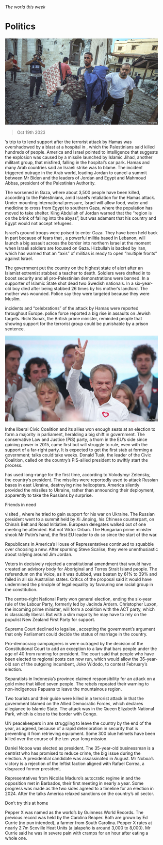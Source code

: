 ###### The world this week

# Politics 

#####  

![image](images/20231021_WWP001.jpg) 

> Oct 19th 2023 

’s trip to  to lend support after the terrorist attack by Hamas was overshadowed by a blast at a hospital in , which the Palestinians said killed hundreds of people. America and Israel pointed to intelligence that suggests the explosion was caused by a missile launched by Islamic Jihad, another militant group, that misfired, falling in the hospital’s car park. Hamas and many Arab countries said an Israeli strike was to blame. The incident triggered outrage in the Arab world, leading Jordan to cancel a summit between Mr Biden and the leaders of Jordan and Egypt and Mahmoud Abbas, president of the Palestinian Authority. 

The  worsened in Gaza, where about 3,500 people have been killed, according to the Palestinians, amid Israel’s retaliation for the Hamas attack. Under mounting international pressure, Israel will allow food, water and medicine to cross from Egypt to southern Gaza, where the population has moved to take shelter. King Abdullah of Jordan warned that the “region is on the brink of falling into the abyss”, but was adamant that his country and Egypt would not accept refugees. 

Israel’s ground troops were poised to enter Gaza. They have been held back in part because of fears that , a powerful militia based in Lebanon, will launch a big assault across the border into northern Israel at the moment when Israeli soldiers are focused on Gaza. Hizbullah is backed by Iran, which has warned that an “axis” of militias is ready to open “multiple fronts” against Israel. 

The  government put the country on the highest state of alert after an Islamist extremist stabbed a teacher to death. Soldiers were drafted in to boost security and all pro-Palestinian demonstrations were banned. In  a supporter of Islamic State shot dead two Swedish nationals. In  a six-year-old boy died after being stabbed 26 times by his mother’s landlord. The mother was wounded. Police say they were targeted because they were Muslim. 

incidents and “celebrations” of the attack by Hamas were reported throughout Europe.  police force reported a big rise in assaults on Jewish targets. Rishi Sunak, the British prime minister, reminded people that showing support for the terrorist group could be punishable by a prison sentence. 

![image](images/20231021_WWP002.jpg) 


Inthe liberal Civic Coalition and its allies won enough seats at an election to form a majority in parliament, heralding a big shift in government. The conservative Law and Justice (PiS) party, a thorn in the EU’s side since gaining power in 2015, came first but will struggle to rule, even with the support of a far-right party. It is expected to get the first stab at forming a government; talks could take weeks. Donald Tusk, the leader of the Civic Coalition, called on the country’s PiS-allied president to swiftly start the process. 

 has used long-range  for the first time, according to Volodymyr Zelensky, the country’s president. The missiles were reportedly used to attack Russian bases in east Ukraine, destroying nine helicopters. America silently provided the missiles to Ukraine, rather than announcing their deployment, apparently to take the Russians by surprise. 

Friends in need

 visited , where he tried to gain support for his war on Ukraine. The Russian president went to a summit held by Xi Jinping, his Chinese counterpart, on China’s Belt and Road Initiative. European delegates walked out of one meeting he attended. But not Viktor Orban. The Hungarian prime minister shook Mr Putin’s hand, the first EU leader to do so since the start of the war. 

Republicans in America’s House of Representatives continued to squabble over choosing a new. After spurning Steve Scalise, they were unenthusiastic about rallying around Jim Jordan. 

Voters in  decisively rejected a constitutional amendment that would have created an advisory body for Aboriginal and Torres Strait Island people. The referendum on the Voice, as it was dubbed, was beaten by 61% to 39% and failed in all six Australian states. Critics of the proposal said it would have undermined the principle of legal equality by favouring one racial group in the constitution.

The centre-right National Party won  general election, ending the six-year rule of the Labour Party, formerly led by Jacinda Ardern. Christopher Luxon, the incoming prime minister, will form a coalition with the ACT party, which is classically liberal. But with a slim majority he may have to rely on the populist New Zealand First Party for support.

Supreme Court declined to legalise , accepting the government’s argument that only Parliament could decide the status of marriage in the country. 

Pro-democracy campaigners in  were outraged by the decision of the Constitutional Court to add an exception to a law that bars people under the age of 40 from running for president. The court said that people who have been elected to regional posts can now run, which would allow the 36-year-old son of the outgoing incumbent, Joko Widodo, to contest February’s election.

Separatists in Indonesia’s  province claimed responsibility for an attack on a gold mine that killed seven people. The rebels repeated their warning to non-indigenous Papuans to leave the mountainous region. 

Two tourists and their guide were killed in a terrorist attack in  that the government blamed on the Allied Democratic Forces, which declares allegiance to Islamic State. The attack was in the Queen Elizabeth National Park, which is close to the border with Congo.

UN peacekeepers in  are struggling to leave the country by the end of the year, as agreed, because of a rapid deterioration in security that is preventing it from retrieving equipment. Some 300 blue helmets have been killed over the course of the ten-year-long mission.

Daniel Noboa was elected as president. The 35-year-old businessman is a centrist who has promised to reduce crime, the big issue during the election. A presidential candidate was assassinated in August. Mr Noboa’s victory is a rejection of the leftist faction aligned with Rafael Correa, a disgraced former president. 

Representatives from Nicolás Maduro’s autocratic regime in  and the opposition met in Barbados, their first meeting in nearly a year. Some progress was made as the two sides agreed to a timeline for an election in 2024. After the talks America relaxed sanctions on the country’s oil sector. 


Don’t try this at home

Pepper X was named as the world’s  by Guinness World Records. The previous record was held by the Carolina Reaper. Both are grown by Ed Currie (no pun intended), a farmer from South Carolina. Pepper X rates at nearly 2.7m Scoville Heat Units (a jalapeño is around 3,000 to 8,000). Mr Currie said he was in severe pain with cramps for an hour after eating a whole one. 

